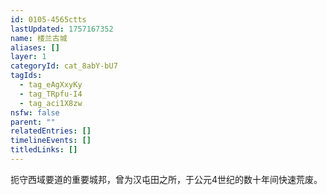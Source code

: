 ```yaml
---
id: 0105-4565ctts
lastUpdated: 1757167352
name: 楼兰古城
aliases: []
layer: 1
categoryId: cat_8abY-bU7
tagIds:
  - tag_eAgXxyKy
  - tag_TRpfu-I4
  - tag_aci1X8zw
nsfw: false
parent: ""
relatedEntries: []
timelineEvents: []
titledLinks: []
---
```


扼守西域要道的重要城邦，曾为汉屯田之所，于公元4世纪的数十年间快速荒废。